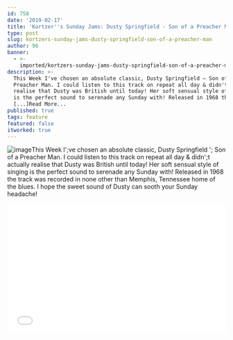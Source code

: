 ```yaml
---
id: 758
date: '2019-02-17'
title: 'Kortzer''s Sunday Jams: Dusty Springfield - Son of a Preacher Man - Loose Lips'
type: post
slug: kortzers-sunday-jams-dusty-springfield-son-of-a-preacher-man
author: 96
banner:
  - >-
    imported/kortzers-sunday-jams-dusty-springfield-son-of-a-preacher-man/image758.jpeg
description: >-
  This Week I've chosen an absolute classic, Dusty Springfield – Son of a
  Preacher Man. I could listen to this track on repeat all day & didn't actually
  realise that Dusty was British until today! Her soft sensual style of singing
  is the perfect sound to serenade any Sunday with! Released in 1968 the track
  [...]Read More...
published: true
tags: feature
featured: false
itworked: true
---
```

![image](../imported/kortzers-sunday-jams-dusty-springfield-son-of-a-preacher-man/image758.jpeg)This Week I';ve chosen an absolute classic, Dusty Springfield '; Son of a Preacher Man. I could listen to this track on repeat all day & didn';t actually realise that Dusty was British until today! Her soft sensual style of singing is the perfect sound to serenade any Sunday with! Released in 1968 the track was recorded in none other than Memphis, Tennessee home of the blues. I hope the sweet sound of Dusty can sooth your Sunday headache!

<iframe width='100%' height='300' scrolling='no' frameborder='no' allow='autoplay' src='//www.youtube.com/embed/DjydOI4MEIw?wmode=opaque'></iframe>